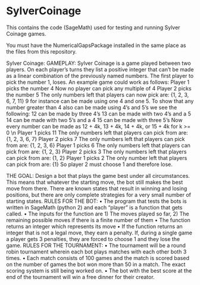# SylverCoinage
This contains the code (SageMath) used for testing and running Sylver Coinage games. 

You must have the NumericalGapsPackage installed in the same place as the files from this repository. 

Sylver Coinage:
GAMEPLAY:
Sylver Coinage is a game played between two players. On each player’s turns they list a positive integer that can’t be made as a linear combination of the previously named numbers. The first player to pick the number 1, loses. An example game could work as follows:
Player 1 picks the number 4
	Now no player can pick any multiple of 4
Player 2 picks the number 5
	The only numbers left that players can now pick are: {1, 2, 3, 6, 7, 11}
	9 for instance can be made using one 4 and one 5. 
To show that any number greater than 4 also can be made using 4’s and 5’s we see the following:
	12 can be made by three 4’s
	13 can be made with two 4’s and a 5
	14 can be made with two 5’s and a 4
	15 can be made with three 5’s
	Now every number can be made as 12 + 4k, 13 + 4k, 14 + 4k, or 15 + 4k for k >= 0
\n
Player 1 picks 11
	The only numbers left that players can pick from are: {1, 2, 3, 6, 7}
Player 2 picks 7
	The only numbers left that players can pick from are: {1, 2, 3, 6}
Player 1 picks 6
	The only numbers left that players can pick from are: {1, 2, 3}
Player 2 picks 3
	The only numbers left that players can pick from are: {1, 2}
Player 1 picks 2
	The only number left that players can pick from are: {1}
So player 2 must choose 1 and therefore lose. 


THE GOAL:
Design a bot that plays the game best under all circumstances. This means that whatever the starting move, the bot still makes the best move from there. There are known states that result in winning and losing positions, but there are only complete strategies for a very small number of starting states. 
RULES FOR THE BOT:
•	The program that tests the bots is written in SageMath (python 2) and each “player” is a function that gets called. 
•	The inputs for the function are 1) The moves played so far, 2) The remaining possible moves if there is a finite number of them
•	The function returns an integer which represents its move
•	If the function returns an integer that is not a legal move, they earn a penalty. If, during a single game a player gets 3 penalties, they are forced to choose 1 and they lose the game. 
RULES FOR THE TOURNAMENT:
•	The tournament will be a round robin tournament wherein each bot plays matches with each other both 3 times.
•	Each match consists of 100 games and the match is scored based on the number of games the bot won more than 50 in a match. The exact scoring system is still being worked on.
•	The bot with the best score at the end of the tournament will win a free dinner for their creator.  
